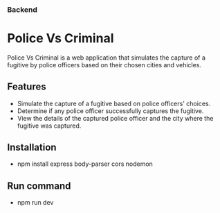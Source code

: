 ### Backend 
# Police Vs Criminal

Police Vs Criminal is a web application that simulates the capture of a fugitive by police officers based on their chosen cities and vehicles.

## Features

- Simulate the capture of a fugitive based on police officers' choices.
- Determine if any police officer successfully captures the fugitive.
- View the details of the captured police officer and the city where the fugitive was captured.

## Installation
- npm install express body-parser cors nodemon

## Run command
- npm run dev 
